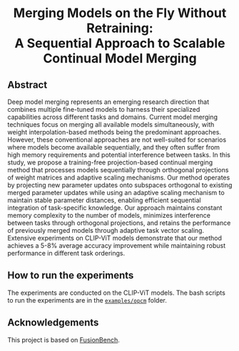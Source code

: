 <div align='center'>

# Merging Models on the Fly Without Retraining: <br/> A Sequential Approach to Scalable Continual Model Merging

</div>

## Abstract

Deep model merging represents an emerging research direction that combines multiple fine-tuned models to harness their specialized capabilities across different tasks and domains. Current model merging techniques focus on merging all available models simultaneously, with weight interpolation-based methods being the predominant approaches. However, these conventional approaches are not well-suited for scenarios where models become available sequentially, and they often suffer from high memory requirements and potential interference between tasks. In this study, we propose a training-free projection-based continual merging method that processes models sequentially through orthogonal projections of weight matrices and adaptive scaling mechanisms. Our method operates by projecting new parameter updates onto subspaces orthogonal to existing merged parameter updates while using an adaptive scaling mechanism to maintain stable parameter distances, enabling efficient sequential integration of task-specific knowledge. Our approach maintains constant memory complexity to the number of models, minimizes interference between tasks through orthogonal projections, and retains the performance of previously merged models through adaptive task vector scaling. Extensive experiments on CLIP-ViT models demonstrate that our method achieves a 5-8% average accuracy improvement while maintaining robust performance in different task orderings.

## How to run the experiments

The experiments are conducted on the CLIP-ViT models.
The bash scripts to run the experiments are in the [`examples/opcm`](examples/opcm) folder.

## Acknowledgements

This project is based on [FusionBench](https://github.com/tanganke/fusion_bench).
